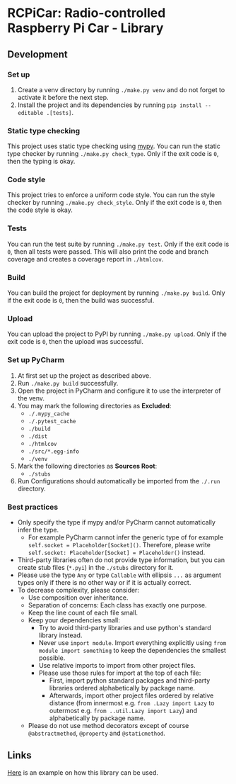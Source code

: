 # RCPiCar: Radio-controlled Raspberry Pi Car - Library

## Development

### Set up

1. Create a venv directory by running `./make.py venv` and do not forget to activate it before the next step.
2. Install the project and its dependencies by running `pip install --editable .[tests]`.

### Static type checking

This project uses static type checking using [mypy](http://mypy-lang.org/).
You can run the static type checker by running `./make.py check_type`.
Only if the exit code is `0`, then the typing is okay.

### Code style

This project tries to enforce a uniform code style.
You can run the style checker by running `./make.py check_style`.
Only if the exit code is `0`, then the code style is okay.

### Tests

You can run the test suite by running `./make.py test`.
Only if the exit code is `0`, then all tests were passed.
This will also print the code and branch coverage and creates a coverage report in `./htmlcov`.

### Build

You can build the project for deployment by running `./make.py build`.
Only if the exit code is `0`, then the build was successful.

### Upload

You can upload the project to PyPI by running `./make.py upload`.
Only if the exit code is `0`, then the upload was successful.

### Set up PyCharm

1. At first set up the project as described above.
2. Run `./make.py build` successfully.
3. Open the project in PyCharm and configure it to use the interpreter of the venv.
4. You may mark the following directories as **Excluded**:
    - `./.mypy_cache`
    - `./.pytest_cache`
    - `./build`
    - `./dist`
    - `./htmlcov`
    - `./src/*.egg-info`
    - `./venv`
5. Mark the following directories as **Sources Root**:
    - `./stubs`
6. Run Configurations should automatically be imported from the `./.run` directory.

### Best practices

- Only specify the type if mypy and/or PyCharm cannot automatically infer the type.
    - For example PyCharm cannot infer the generic type of for example `self.socket = Placeholder[Socket]()`. Therefore, please write `self.socket: Placeholder[Socket] = Placeholder()` instead.
- Third-party libraries often do not provide type information, but you can create stub files (`*.pyi`) in the `./stubs` directory for it.
- Please use the type `Any` or type `Callable` with ellipsis `...` as argument types only if there is no other way or if it is actually correct.
- To decrease complexity, please consider:
    - Use composition over inheritance.
    - Separation of concerns: Each class has exactly one purpose.
    - Keep the line count of each file small.
    - Keep your dependencies small:
        - Try to avoid third-party libraries and use python's standard library instead.
        - Never use `import module`. Import everything explicitly using `from module import something` to keep the dependencies the smallest possible.
        - Use relative imports to import from other project files.
        - Please use those rules for import at the top of each file:
            - First, import python standard packages and third-party libraries ordered alphabetically by package name.
            - Afterwards, import other project files ordered by relative distance (from innermost e.g. `from .Lazy import Lazy` to outermost e.g. `from ..util.Lazy import Lazy`) and alphabetically by package name.
    - Please do not use method decorators except of course `@abstractmethod`, `@property` and `@staticmethod`.

## Links

[Here](https://github.com/franzmandl/rcpicar_example) is an example on how this library can be used.
